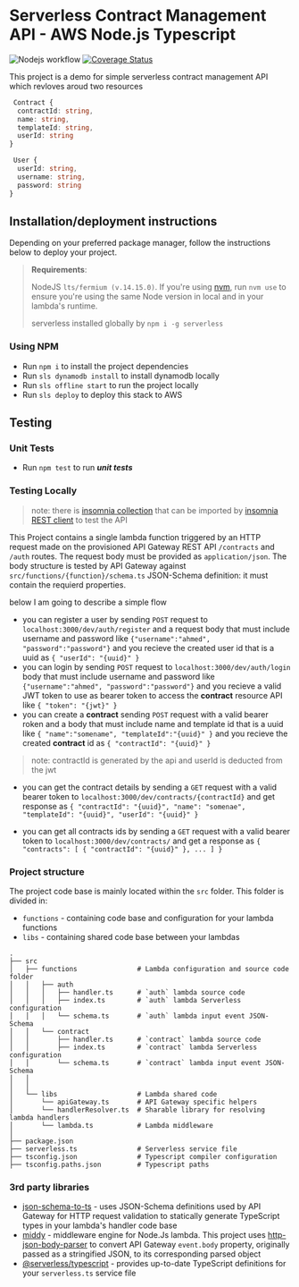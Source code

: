 # Serverless Contract Management API - AWS Node.js Typescript

![Nodejs workflow](https://github.com/aradwann/serverless-contract-management/actions/workflows/node.js.yml/badge.svg)
[![Coverage Status](https://coveralls.io/repos/github/aradwann/serverless-contract-management/badge.svg?branch=main)](https://coveralls.io/github/aradwann/serverless-contract-management?branch=main)

This project is a demo for simple serverless contract management API which revloves aroud two resources

```Typescript
 Contract {
  contractId: string,
  name: string,
  templateId: string,
  userId: string
}

 User {
  userId: string,
  username: string,
  password: string
}

```

## Installation/deployment instructions

Depending on your preferred package manager, follow the instructions below to deploy your project.

> **Requirements**: 
> 
> NodeJS `lts/fermium (v.14.15.0)`. If you're using [nvm](https://github.com/nvm-sh/nvm), run `nvm use` to ensure you're using the same Node version in local and in your lambda's runtime.
> 
> serverless installed globally by `npm i -g serverless`
>
> 

### Using NPM

- Run `npm i` to install the project dependencies
- Run `sls dynamodb install` to install dynamodb locally
- Run `sls offline start` to run the project locally
- Run `sls deploy` to deploy this stack to AWS

## Testing 
### Unit Tests
- Run `npm test` to run ***unit tests***

### Testing Locally 
> note: there is [insomnia collection](Insomnia-collection.json) that can be imported by [insomnia REST client](https://insomnia.rest/) to test the API 
> 
This Project contains a single lambda function triggered by an HTTP request made on the provisioned API Gateway REST API `/contracts` and `/auth` routes. The request body must be provided as `application/json`. The body structure is tested by API Gateway against `src/functions/{function}/schema.ts` JSON-Schema definition: it must contain the requierd properties.

below I am going to describe  a simple flow 

- you can register a user by sending `POST` request to `localhost:3000/dev/auth/register` and a request body that must include username and password like `{"username":"ahmed", "password":"password"}` and you recieve the created user id that is a uuid as `{
	"userId": "{uuid}"
}`
- you can login by sending `POST` request to `localhost:3000/dev/auth/login` body that must include username and password like `{"username":"ahmed", "password":"password"}` and you recieve a valid JWT token to use as bearer token to access the **contract** resource API like 
`{
	"token": "{jwt}"
}`
- you can create a **contract** sending `POST` request with a valid bearer roken and a body that must include name and template id that is a uuid like `{
	"name":"somename",
	"templateId":"{uuid}"
}` 
and you recieve the created **contract** id as 
`{
	"contractId": "{uuid}"
}` 
> note: contractId is generated by the api and userId is deducted from the jwt
- you can get the contract details by sending a `GET` request with a valid bearer token to `localhost:3000/dev/contracts/{contractId}` and get response as 
`{
	"contractId": "{uuid}",
	"name": "somenae",
	"templateId": "{uuid}",
	"userId": "{uuid}"
}`

- you can get all contracts ids by sending a `GET` request with a valid bearer token to `localhost:3000/dev/contracts/` and get a response as `{
	"contracts": [
		{
			"contractId": "{uuid}"
		},
        ...
	]
}`

### Project structure

The project code base is mainly located within the `src` folder. This folder is divided in:

- `functions` - containing code base and configuration for your lambda functions
- `libs` - containing shared code base between your lambdas

```
.
├── src
│   ├── functions               # Lambda configuration and source code folder
│   │   ├── auth
│   │   │   ├── handler.ts      # `auth` lambda source code
│   │   │   ├── index.ts        # `auth` lambda Serverless configuration
│   │   │   └── schema.ts       # `auth` lambda input event JSON-Schema
│   │   └── contract
│   │       ├── handler.ts      # `contract` lambda source code
│   │       ├── index.ts        # `contract` lambda Serverless configuration
│   │       └── schema.ts       # `contract` lambda input event JSON-Schema
│   │   
│   │
│   └── libs                    # Lambda shared code
│       └── apiGateway.ts       # API Gateway specific helpers
│       └── handlerResolver.ts  # Sharable library for resolving lambda handlers
│       └── lambda.ts           # Lambda middleware
│
├── package.json
├── serverless.ts               # Serverless service file
├── tsconfig.json               # Typescript compiler configuration
├── tsconfig.paths.json         # Typescript paths
```

### 3rd party libraries

- [json-schema-to-ts](https://github.com/ThomasAribart/json-schema-to-ts) - uses JSON-Schema definitions used by API Gateway for HTTP request validation to statically generate TypeScript types in your lambda's handler code base
- [middy](https://github.com/middyjs/middy) - middleware engine for Node.Js lambda. This project uses [http-json-body-parser](https://github.com/middyjs/middy/tree/master/packages/http-json-body-parser) to convert API Gateway `event.body` property, originally passed as a stringified JSON, to its corresponding parsed object
- [@serverless/typescript](https://github.com/serverless/typescript) - provides up-to-date TypeScript definitions for your `serverless.ts` service file


